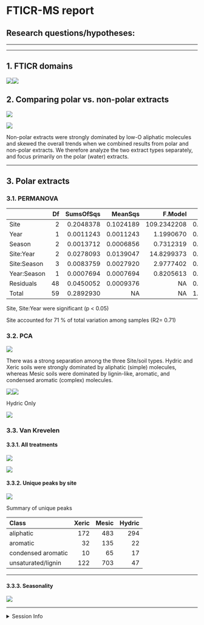 FTICR-MS report
================

## Research questions/hypotheses:

------------------------------------------------------------------------

------------------------------------------------------------------------

## 1. FTICR domains

![](fticr_report_files/figure-gfm/domains-1.png)<!-- -->![](fticr_report_files/figure-gfm/domains-2.png)<!-- -->

## 2. Comparing polar vs. non-polar extracts

![](fticr_report_files/figure-gfm/vk_polar_nonpolar-1.png)<!-- -->

![](fticr_report_files/figure-gfm/pca_polar_nonpolar-1.png)<!-- -->

Non-polar extracts were strongly dominated by low-O aliphatic molecules
and skewed the overall trends when we combined results from polar and
non-polar extracts. We therefore analyze the two extract types
separately, and focus primarily on the polar (water) extracts.

------------------------------------------------------------------------

## 3. Polar extracts

### 3.1. PERMANOVA

|             |  Df | SumsOfSqs |   MeanSqs |     F.Model |        R2 | Pr(&gt;F) |
|:------------|----:|----------:|----------:|------------:|----------:|----------:|
| Site        |   2 | 0.2048378 | 0.1024189 | 109.2342208 | 0.7080634 |     0.001 |
| Year        |   1 | 0.0011243 | 0.0011243 |   1.1990670 | 0.0038862 |     0.295 |
| Season      |   2 | 0.0013712 | 0.0006856 |   0.7312319 | 0.0047399 |     0.463 |
| Site:Year   |   2 | 0.0278093 | 0.0139047 |  14.8299373 | 0.0961286 |     0.001 |
| Site:Season |   3 | 0.0083759 | 0.0027920 |   2.9777402 | 0.0289529 |     0.043 |
| Year:Season |   1 | 0.0007694 | 0.0007694 |   0.8205613 | 0.0026595 |     0.377 |
| Residuals   |  48 | 0.0450052 | 0.0009376 |          NA | 0.1555696 |        NA |
| Total       |  59 | 0.2892930 |        NA |          NA | 1.0000000 |        NA |

Site, Site:Year were significant (p &lt; 0.05)

Site accounted for 71 % of total variation among samples (R2= 0.71)

### 3.2. PCA

![](fticr_report_files/figure-gfm/gg_pca_site-1.png)<!-- -->

There was a strong separation among the three Site/soil types. Hydric
and Xeric soils were strongly dominated by aliphatic (simple) molecules,
whereas Mesic soils were dominated by lignin-like, aromatic, and
condensed aromatic (complex) molecules.

![](fticr_report_files/figure-gfm/gg_pca_polar-1.png)<!-- -->![](fticr_report_files/figure-gfm/gg_pca_polar-2.png)<!-- -->

Hydric Only

![](fticr_report_files/figure-gfm/gg_pca_hydric-1.png)<!-- -->

### 3.3. Van Krevelen

#### 3.3.1. All treatments

![](fticr_report_files/figure-gfm/vk_all-1.png)<!-- -->

![](fticr_report_files/figure-gfm/vk_site-1.png)<!-- -->

#### 3.3.2. Unique peaks by site

![](fticr_report_files/figure-gfm/vk_unique_site-1.png)<!-- -->

Summary of unique peaks

| Class              | Xeric | Mesic | Hydric |
|:-------------------|------:|------:|-------:|
| aliphatic          |   172 |   483 |    294 |
| aromatic           |    32 |   135 |     22 |
| condensed aromatic |    10 |    65 |     17 |
| unsaturated/lignin |   122 |   703 |     47 |

------------------------------------------------------------------------

#### 3.3.3. Seasonality

![](fticr_report_files/figure-gfm/vk_season-1.png)<!-- -->

------------------------------------------------------------------------

<details>
<summary>
Session Info
</summary>

Date run: 2022-05-15

    ## R version 4.1.1 (2021-08-10)
    ## Platform: x86_64-apple-darwin17.0 (64-bit)
    ## Running under: macOS Catalina 10.15.7
    ## 
    ## Matrix products: default
    ## BLAS:   /Library/Frameworks/R.framework/Versions/4.1/Resources/lib/libRblas.0.dylib
    ## LAPACK: /Library/Frameworks/R.framework/Versions/4.1/Resources/lib/libRlapack.dylib
    ## 
    ## locale:
    ## [1] en_US.UTF-8/en_US.UTF-8/en_US.UTF-8/C/en_US.UTF-8/en_US.UTF-8
    ## 
    ## attached base packages:
    ## [1] stats     graphics  grDevices utils     datasets  methods   base     
    ## 
    ## other attached packages:
    ##  [1] ggbiplot_0.55   vegan_2.5-7     lattice_0.20-44 permute_0.9-5  
    ##  [5] forcats_0.5.1   stringr_1.4.0   dplyr_1.0.7     purrr_0.3.4    
    ##  [9] readr_2.0.2     tidyr_1.1.4     tibble_3.1.5    ggplot2_3.3.5  
    ## [13] tidyverse_1.3.1
    ## 
    ## loaded via a namespace (and not attached):
    ##  [1] httr_1.4.2       jsonlite_1.7.2   splines_4.1.1    modelr_0.1.8    
    ##  [5] shiny_1.7.1      assertthat_0.2.1 highr_0.9        cellranger_1.1.0
    ##  [9] yaml_2.2.1       pillar_1.6.2     backports_1.2.1  glue_1.4.2      
    ## [13] digest_0.6.27    promises_1.2.0.1 rvest_1.0.1      colorspace_2.0-2
    ## [17] httpuv_1.6.2     htmltools_0.5.2  Matrix_1.3-4     plyr_1.8.6      
    ## [21] pkgconfig_2.0.3  broom_0.7.10     haven_2.4.3      xtable_1.8-4    
    ## [25] scales_1.1.1     later_1.3.0      tzdb_0.1.2       mgcv_1.8-36     
    ## [29] generics_0.1.0   farver_2.1.0     ellipsis_0.3.2   withr_2.4.2     
    ## [33] cli_3.0.1        mime_0.11        magrittr_2.0.1   crayon_1.4.1    
    ## [37] readxl_1.3.1     evaluate_0.14    fs_1.5.0         fansi_0.5.0     
    ## [41] nlme_3.1-153     MASS_7.3-54      xml2_1.3.2       tools_4.1.1     
    ## [45] hms_1.1.0        lifecycle_1.0.0  munsell_0.5.0    reprex_2.0.1    
    ## [49] cluster_2.1.2    compiler_4.1.1   PNWColors_0.1.0  rlang_0.4.11    
    ## [53] grid_4.1.1       rstudioapi_0.13  miniUI_0.1.1.1   labeling_0.4.2  
    ## [57] rmarkdown_2.11   gtable_0.3.0     DBI_1.1.1        R6_2.5.1        
    ## [61] lubridate_1.8.0  knitr_1.36       fastmap_1.1.0    utf8_1.2.2      
    ## [65] ggExtra_0.9      stringi_1.7.5    parallel_4.1.1   Rcpp_1.0.8      
    ## [69] vctrs_0.3.8      dbplyr_2.1.1     tidyselect_1.1.1 xfun_0.25

</details>
